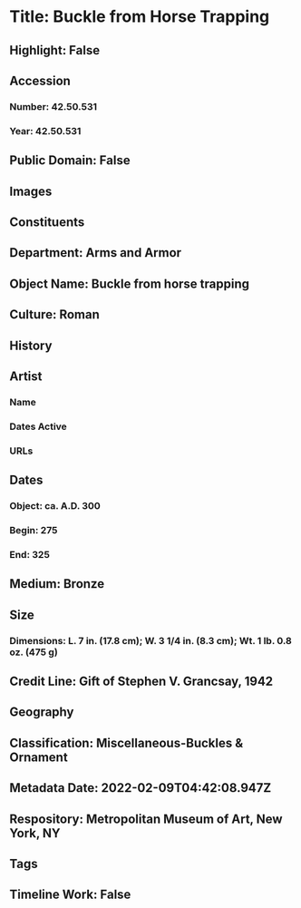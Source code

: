 # Title: Buckle from Horse Trapping
## Highlight: False
## Accession
### Number: 42.50.531
### Year: 42.50.531
## Public Domain: False
## Images
## Constituents
## Department: Arms and Armor
## Object Name: Buckle from horse trapping
## Culture: Roman
## History
## Artist
### Name
### Dates Active
### URLs
## Dates
### Object: ca. A.D. 300
### Begin: 275
### End: 325
## Medium: Bronze
## Size
### Dimensions: L. 7 in. (17.8 cm); W. 3 1/4 in. (8.3 cm); Wt. 1 lb. 0.8 oz. (475 g)
## Credit Line: Gift of Stephen V. Grancsay, 1942
## Geography
## Classification: Miscellaneous-Buckles & Ornament
## Metadata Date: 2022-02-09T04:42:08.947Z
## Respository: Metropolitan Museum of Art, New York, NY
## Tags
## Timeline Work: False